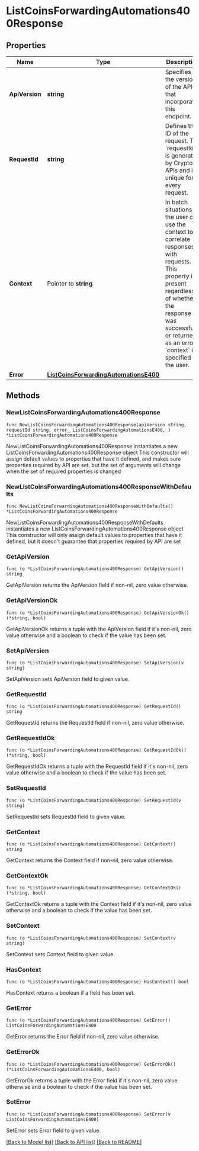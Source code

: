 # ListCoinsForwardingAutomations400Response

## Properties

Name | Type | Description | Notes
------------ | ------------- | ------------- | -------------
**ApiVersion** | **string** | Specifies the version of the API that incorporates this endpoint. | 
**RequestId** | **string** | Defines the ID of the request. The &#x60;requestId&#x60; is generated by Crypto APIs and it&#39;s unique for every request. | 
**Context** | Pointer to **string** | In batch situations the user can use the context to correlate responses with requests. This property is present regardless of whether the response was successful or returned as an error. &#x60;context&#x60; is specified by the user. | [optional] 
**Error** | [**ListCoinsForwardingAutomationsE400**](ListCoinsForwardingAutomationsE400.md) |  | 

## Methods

### NewListCoinsForwardingAutomations400Response

`func NewListCoinsForwardingAutomations400Response(apiVersion string, requestId string, error_ ListCoinsForwardingAutomationsE400, ) *ListCoinsForwardingAutomations400Response`

NewListCoinsForwardingAutomations400Response instantiates a new ListCoinsForwardingAutomations400Response object
This constructor will assign default values to properties that have it defined,
and makes sure properties required by API are set, but the set of arguments
will change when the set of required properties is changed

### NewListCoinsForwardingAutomations400ResponseWithDefaults

`func NewListCoinsForwardingAutomations400ResponseWithDefaults() *ListCoinsForwardingAutomations400Response`

NewListCoinsForwardingAutomations400ResponseWithDefaults instantiates a new ListCoinsForwardingAutomations400Response object
This constructor will only assign default values to properties that have it defined,
but it doesn't guarantee that properties required by API are set

### GetApiVersion

`func (o *ListCoinsForwardingAutomations400Response) GetApiVersion() string`

GetApiVersion returns the ApiVersion field if non-nil, zero value otherwise.

### GetApiVersionOk

`func (o *ListCoinsForwardingAutomations400Response) GetApiVersionOk() (*string, bool)`

GetApiVersionOk returns a tuple with the ApiVersion field if it's non-nil, zero value otherwise
and a boolean to check if the value has been set.

### SetApiVersion

`func (o *ListCoinsForwardingAutomations400Response) SetApiVersion(v string)`

SetApiVersion sets ApiVersion field to given value.


### GetRequestId

`func (o *ListCoinsForwardingAutomations400Response) GetRequestId() string`

GetRequestId returns the RequestId field if non-nil, zero value otherwise.

### GetRequestIdOk

`func (o *ListCoinsForwardingAutomations400Response) GetRequestIdOk() (*string, bool)`

GetRequestIdOk returns a tuple with the RequestId field if it's non-nil, zero value otherwise
and a boolean to check if the value has been set.

### SetRequestId

`func (o *ListCoinsForwardingAutomations400Response) SetRequestId(v string)`

SetRequestId sets RequestId field to given value.


### GetContext

`func (o *ListCoinsForwardingAutomations400Response) GetContext() string`

GetContext returns the Context field if non-nil, zero value otherwise.

### GetContextOk

`func (o *ListCoinsForwardingAutomations400Response) GetContextOk() (*string, bool)`

GetContextOk returns a tuple with the Context field if it's non-nil, zero value otherwise
and a boolean to check if the value has been set.

### SetContext

`func (o *ListCoinsForwardingAutomations400Response) SetContext(v string)`

SetContext sets Context field to given value.

### HasContext

`func (o *ListCoinsForwardingAutomations400Response) HasContext() bool`

HasContext returns a boolean if a field has been set.

### GetError

`func (o *ListCoinsForwardingAutomations400Response) GetError() ListCoinsForwardingAutomationsE400`

GetError returns the Error field if non-nil, zero value otherwise.

### GetErrorOk

`func (o *ListCoinsForwardingAutomations400Response) GetErrorOk() (*ListCoinsForwardingAutomationsE400, bool)`

GetErrorOk returns a tuple with the Error field if it's non-nil, zero value otherwise
and a boolean to check if the value has been set.

### SetError

`func (o *ListCoinsForwardingAutomations400Response) SetError(v ListCoinsForwardingAutomationsE400)`

SetError sets Error field to given value.



[[Back to Model list]](../README.md#documentation-for-models) [[Back to API list]](../README.md#documentation-for-api-endpoints) [[Back to README]](../README.md)


